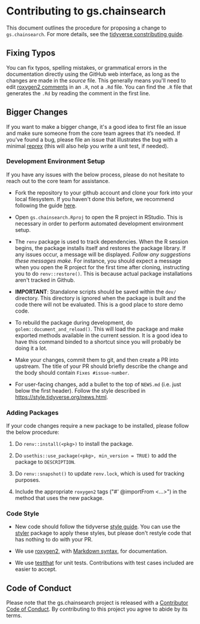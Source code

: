 
# Contributing to gs.chainsearch

This document outlines the procedure for proposing a change to `gs.chainsearch`. For more details, see the [tidyverse constributing guide](https://rstd.io/tidy-contrib).


## Fixing Typos

You can fix typos, spelling mistakes, or grammatical errors in the documentation directly using the GitHub web interface, as long as the changes are made in the _source_ file. This generally means you'll need to edit [roxygen2 comments](https://roxygen2.r-lib.org/articles/roxygen2.html) in an `.R`, not a `.Rd` file. You can find the `.R` file that generates the `.Rd` by reading the comment in the first line.


## Bigger Changes

If you want to make a bigger change, it's a good idea to first file an issue and make sure someone from the core team agrees that it’s needed. If you’ve found a bug, please file an issue that illustrates the bug with a minimal [reprex](https://www.tidyverse.org/help/#reprex) (this will also help you write a unit test, if needed).


### Development Environment Setup

If you have any issues with the below process, please do not hesitate to reach out to the core team for assistance.

* Fork the repository to your github account and clone your fork into your local filesystem. If you haven't done this before, we recommend following the guide [here](https://happygitwithr.com/).

* Open `gs.chainsearch.Rproj` to open the R project in RStudio. This is necessary in order to perform automated development environment setup.

* The `renv` package is used to track dependencies. When the R session begins, the package installs itself and restores the package library. If any issues occur, a message will be displayed. *Follow any suggestions these messages make*. For instance, you should expect a message when you open the R project for the first time after cloning, instructing you to do `renv::restore()`. This is because actual package installations aren't tracked in Github.

* **IMPORTANT**: Standalone scripts should be saved within the `dev/` directory. This directory is ignored when the package is built and the code there will not be evaluated. This is a good place to store demo code.

* To rebuild the package during development, do `golem::document_and_reload()`. This will load the package and make exported methods available in the current session. It is a good idea to have this command binded to a shortcut since you will probably be doing it a lot.

* Make your changes, commit them to git, and then create a PR into upstream. The title of your PR should briefly describe the change and the body should contain `Fixes #issue-number`.

* For user-facing changes, add a bullet to the top of `NEWS.md` (i.e. just below the first header). Follow the style described in <https://style.tidyverse.org/news.html>.


### Adding Packages

If your code changes require a new package to be installed, please follow the below procedure:

1. Do `renv::install(<pkg>)` to install the package.

2. Do `usethis::use_package(<pkg>, min_version = TRUE)` to add the package to `DESCRIPTION`.

3. Do `renv::snapshot()` to update `renv.lock`, which is used for tracking purposes.

4. Include the appropriate `roxygen2` tags ("#' @importFrom <pkg> <method1> <method2> <...>") in the method that uses the new package.


### Code Style

* New code should follow the tidyverse [style guide](https://style.tidyverse.org). You can use the [styler](https://CRAN.R-project.org/package=styler) package to apply these styles, but please don't restyle code that has nothing to do with your PR.  

* We use [roxygen2](https://cran.r-project.org/package=roxygen2), with [Markdown syntax](https://cran.r-project.org/web/packages/roxygen2/vignettes/rd-formatting.html), for documentation.

* We use [testthat](https://cran.r-project.org/package=testthat) for unit tests. Contributions with test cases included are easier to accept.


## Code of Conduct

Please note that the gs.chainsearch project is released with a [Contributor Code of Conduct](CODE_OF_CONDUCT.md). By contributing to this project you agree to abide by its terms.
